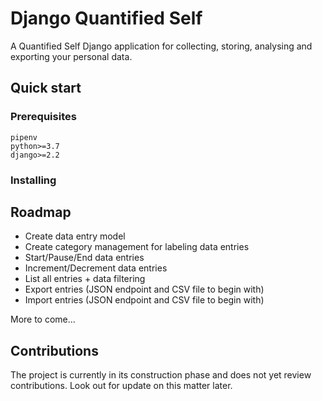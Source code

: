 # Django Quantified Self

A Quantified Self Django application for collecting, storing, analysing and exporting your personal data.

## Quick start

### Prerequisites

```
pipenv
python>=3.7
django>=2.2
```

### Installing

## Roadmap

* Create data entry model
* Create category management for labeling data entries
* Start/Pause/End data entries
* Increment/Decrement data entries
* List all entries + data filtering
* Export entries (JSON endpoint and CSV file to begin with)
* Import entries (JSON endpoint and CSV file to begin with)

More to come...

## Contributions
The project is currently in its construction phase and does not yet review contributions. Look out for update on this matter later.
